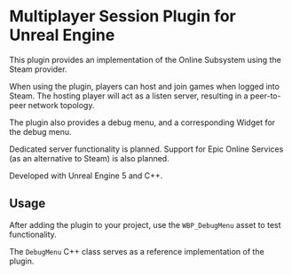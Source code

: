 # Multiplayer Session Plugin for Unreal Engine

This plugin provides an implementation of the Online Subsystem using the Steam provider.

When using the plugin, players can host and join games when logged into Steam. The hosting player will act as a listen server, resulting in a peer-to-peer network topology.

The plugin also provides a debug menu, and a corresponding Widget for the debug menu.

Dedicated server functionality is planned. Support for Epic Online Services (as an alternative to Steam) is also planned.

Developed with Unreal Engine 5 and C++.

## Usage

After adding the plugin to your project, use the `WBP_DebugMenu` asset to test functionality.

The `DebugMenu` C++ class serves as a reference implementation of the plugin.
